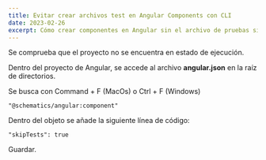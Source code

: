 ```yaml
---
title: Evitar crear archivos test en Angular Components con CLI
date: 2023-02-26
excerpt: Cómo crear componentes en Angular sin el archivo de pruebas sin modificar el comando de creación.
---
```


Se comprueba que el proyecto no se encuentra en estado de ejecución.

Dentro del proyecto de Angular, se accede al archivo **angular.json** en la raíz de directorios.

Se busca con Command + F (MacOs) o Ctrl + F (Windows)

```
"@schematics/angular:component"
```

Dentro del objeto se añade la siguiente línea de código:

```
"skipTests": true
```

Guardar.